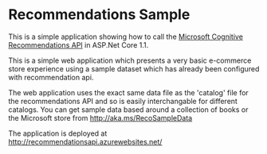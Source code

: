 # Recommendations Sample
This is a simple application showing how to call the [Microsoft Cognitive Recommendations API](https://azure.microsoft.com/en-us/services/cognitive-services/recommendations/) in ASP.Net Core 1.1.

This is a simple web application which presents a very basic e-commerce store experience using a sample dataset which has already been configured with recommendation api. 

The web application uses the exact same data file as the 'catalog' file for the recommendations API and so is easily interchangable for different catalogs. You can get sample data based around a collection of books or the Microsoft store from http://aka.ms/RecoSampleData

The application is deployed at http://recommendationsapi.azurewebsites.net/
